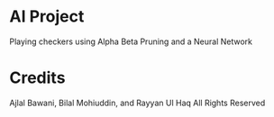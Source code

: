 # AI Project

Playing checkers using Alpha Beta Pruning and a Neural Network

# Credits

Ajlal Bawani, Bilal Mohiuddin, and Rayyan Ul Haq
All Rights Reserved
